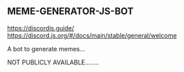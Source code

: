 ## MEME-GENERATOR-JS-BOT

https://discordjs.guide/
https://discord.js.org/#/docs/main/stable/general/welcome

A bot to generate memes...

NOT PUBLICLY AVAILABLE........
